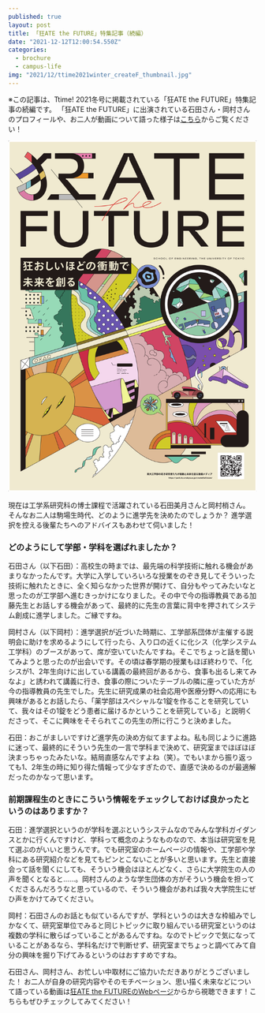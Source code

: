 ```yaml
---
published: true
layout: post
title: 「狂ATE the FUTURE」特集記事（続編）
date: "2021-12-12T12:00:54.550Z"
categories:
  - brochure
  - campus-life
img: "2021/12/ttime2021winter_createF_thumbnail.jpg"
---
```



※この記事は、Ttime! 2021冬号に掲載されている「狂ATE the FUTURE」特集記事の続編です。
「狂ATE the FUTURE」に出演されている石田さん・岡村さんのプロフィールや、お二人が動画について語った様子は[こちら](https://www.t.u-tokyo.ac.jp/shared/public_relations/data/setcmm_20160725181747287435428723_661949.pdf)からご覧ください！


[![Image](/assets/images/2021/12/ttime2021winter_createF.jpg)](https://www.t.u-tokyo.ac.jp/shared/public_relations/data/setcmm_20160725181747287435428723_661949.pdf)


現在は工学系研究科の博士課程で活躍されている石田美月さんと岡村梢さん。
そんなお二人は駒場生時代、どのように進学先を決めたのでしょうか？
進学選択を控える後輩たちへのアドバイスもあわせて伺いました！


### どのようにして学部・学科を選ばれましたか？
石田さん（以下石田）：高校生の時までは、最先端の科学技術に触れる機会があまりなかったんです。大学に入学していろいろな授業をのぞき見してそういった技術に触れたときに、全く知らなかった世界が開けて、自分もやってみたいなと思ったのが工学部へ進むきっかけになりました。その中で今の指導教員である加藤先生とお話しする機会があって、最終的に先生の言葉に背中を押されてシステム創成に進学しました。ご縁ですね。


岡村さん（以下岡村）：進学選択が近づいた時期に、工学部系団体が主催する説明会に助けを求めるようにして行ったら、入り口の近くに化シス（化学システム工学科）のブースがあって、席が空いていたんですね。そこでちょっと話を聞いてみようと思ったのが出会いです。その頃は春学期の授業もほぼ終わりで、「化シスが1、2年生向けに出している講義の最終回があるから、食事も出るし来てみなよ」と誘われて講義に行き、食事の際についたテーブルの隣に座っていた方が今の指導教員の先生でした。先生に研究成果の社会応用や医療分野への応用にも興味があるとお話したら、「薬学部はスペシャルな1錠を作ることを研究していて、我々はその1錠をどう患者に届けるかということを研究している」と説明くださって、そこに興味をそそられてこの先生の所に行こうと決めました。


石田：おこがましいですけど進学先の決め方似てますよね。私も同じように進路に迷って、最終的にそういう先生の一言で学科まで決めて、研究室までほぼほぼ決まっちゃったみたいな。結局直感なんですよね（笑）。でもいまから振り返っても1、2年生の時に知り得た情報って少なすぎたので、直感で決めるのが最適解だったのかなって思います。

### 前期課程生のときにこういう情報をチェックしておけば良かったというのはありますか？
石田：進学選択というのが学科を選ぶというシステムなのでみんな学科ガイダンスとかに行くんですけど、学科って概念のようなものなので、本当は研究室を見て選ぶのがいいと思うんです。でも研究室のホームページの情報や、工学部や学科にある研究紹介などを見てもピンとこないことが多いと思います。先生と直接会って話を聞くにしても、そういう機会はほとんどなく、さらに大学院生の人の声を聞くとなると…...。岡村さんのような学生団体の方がそういう機会を担ってくださるんだろうなと思っているので、そういう機会があれば我々大学院生にぜひ声をかけてみてください。


岡村：石田さんのお話とも似ているんですが、学科というのは大きな枠組みでしかなくて、研究室単位でみると同じトピックに取り組んでいる研究室というのは複数の学科に散らばっていることがあるんですね。なのでトピックで気になっていることがあるなら、学科名だけで判断せず、研究室までちょっと調べてみて自分の興味を掘り下げてみるというのはおすすめですね。




石田さん、岡村さん、お忙しい中取材にご協力いただきありがとうございました！
お二人が自身の研究内容やそのモチベーション、思い描く未来などについて語っている動画は[狂ATE the FUTUREのWebページ](https://park.itc.u-tokyo.ac.jp/createthefuture/)からから視聴できます！こちらもぜひチェックしてみてください！
